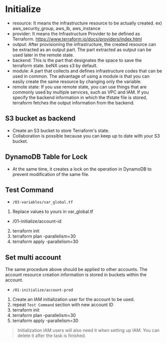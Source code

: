 # Initialize

- resource: It means the infrastructure resource to be actually created. ex) aws_security_group, aws_lb, aws_instance
- provider: It means the Infrastructure Provider to be defined as Terraform.
https://www.terraform.io/docs/providers/index.html
- output: After provisioning the infrastructure, the created resource can be extracted as an output part. The part extracted as output can be used later in the remote state.
- backend: This is the part that designates the space to save the terraform state. beNX uses s3 by default.
- module: A part that collects and defines infrastructure codes that can be used in common. The advantage of using a module is that you can easily create the same resource by changing only the variable.
- remote state: If you use remote state, you can use things that are commonly used by multiple services, such as VPC and IAM. If you specify the backend information in which the tfstate file is stored, terraform fetches the output information from the backend.


## S3 bucket as backend

- Create an S3 bucket to store Terraform's state.
- Collaboration is possible because you can keep up to date with your S3 bucket.

## DynamoDB Table for Lock

- At the same time, it creates a lock on the operation in DynamoDB to prevent modification of the same file.


## Test Command

- `/03-variables/var_global.tf`

1. Replace values to yours in var_global.tf 

  - /01-initialize/account-id

2. terraform init
3. terraform plan -parallelism=30
4. terraform apply -parallelism=30


## Set multi account

The same procedure above should be applied to other accounts. The account resource creation information is stored in buckets within the account.

- `/01-initialize/account-prod`

1. Create an IAM initialization user for the account to be used.
2. repeat `Test Command` section with new account ID
3. terraform init
4. terraform plan -parallelism=30
5. terraform apply -parallelism=30

>Initialization IAM users will also need it when setting up IAM. You can delete it after the task is finished.

